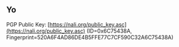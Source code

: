 ## Yo

PGP Public Key: [https://nali.org/public_key.asc](https://nali.org/public_key.asc) (ID=0x6C75438A, Fingerprint=520A6F4AD86DE4B5FFE77C7CF590C32A6C75438A)

<!--
**nickali/nickali** is a ✨ _special_ ✨ repository because its `README.md` (this file) appears on your GitHub profile.

Here are some ideas to get you started:

- 🔭 I’m currently working on ...
- 🌱 I’m currently learning ...
- 👯 I’m looking to collaborate on ...
- 🤔 I’m looking for help with ...
- 💬 Ask me about ...
- 📫 How to reach me: ...
- 😄 Pronouns: ...
- ⚡ Fun fact: ...
-->
